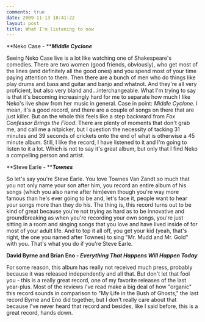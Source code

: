 ```yaml
---
comments: true
date: 2009-11-13 18:41:22
layout: post
title: What I'm listening to now
---
```


**Neko Case - **_**Middle Cyclone**_

Seeing Neko Case live is a lot like watching one of Shakespeare's comedies. There are two women (good friends, obviously), who get most of the lines (and definitely all the good ones) and you spend most of your time paying attention to them. Then there are a bunch of men who do things like play drums and bass and guitar and banjo and whatnot. And they're all very proficient, but also very bland and...interchangeable. What I'm trying to say is that it's becoming increasingly hard for me to separate how much I like Neko's live show from her music in general. Case in point: _Middle Cyclone_. I mean, it's a good record, and there are a couple of songs on there that are just killer. But on the whole this feels like a step backward from _Fox Confessor Brings the Flood_. There are plenty of moments that don't grab me, and call me a nitpicker, but I question the necessity of tacking 31 minutes and 39 seconds of crickets onto the end of what is otherwise a 45 minute album. Still, I like the record, I have listened to it and I'm going to listen to it a lot. Which is not to say it's great album, but only that I find Neko a compelling person and artist.<!-- more -->

**Steve Earle - **_**Townes**_

So let's say you're Steve Earle. You love Townes Van Zandt so much that you not only name your son after him, you record an entire album of his songs (which you also name after him)even though you're way more famous than he's ever going to be and, let's face it, people want to hear your songs more than they do his. The thing is, this record turns out to be kind of great because you're not trying as hard as to be innovative and groundbreaking as when you're recording your own songs, you're just sitting in a room and singing songs that you love and have lived inside of for most of your adult life. And to top it all off, you get your kid (yeah, that's right, the one you named after Townes) to sing "Mr. Mudd and Mr. Gold" with you. That's what you do if you're Steve Earle.

**David Byrne and Brian Eno - _Everything That Happens Will Happen Today_**

For some reason, this album has really not received much press, probably because it was released independently and all that. But don't let that fool you - this is a really great record, one of my favorite releases of the last year-plus. Most of the reviews I've read make a big deal of how "organic" this record sounds in comparison to "My Life in the Bush of Ghosts," the last record Byrne and Eno did together, but I don't really care about that because I've never heard that record and besides, like I said before, this is a great record, hands down.
